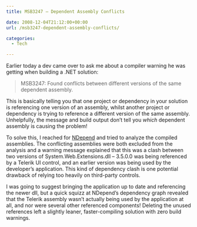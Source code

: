 ```yaml
---
title: MSB3247 – Dependent Assembly Conflicts

date: 2008-12-04T21:12:00+00:00
url: /msb3247-dependent-assembly-conflicts/

categories:
  - Tech

---
```

Earlier today a dev came over to ask me about a compiler warning he was getting when building a .NET solution:

> MSB3247: Found conflicts between different versions of the same dependent assembly.

This is basically telling you that one project or dependency in your solution is referencing one version of an assembly, whilst another project or dependency is trying to reference a different version of the same assembly. Unhelpfully, the message and build output don’t tell you _which_ dependent assembly is causing the problem!

To solve this, I reached for [NDepend][1] and tried to analyze the compiled assemblies. The conflicting assemblies were both excluded from the analysis and a warning message explained that this was a clash between two versions of System.Web.Extensions.dll &#8211; 3.5.0.0 was being referenced by a Telerik UI control, and an earlier version was being used by the developer’s application. This kind of dependency clash is one potential drawback of relying too heavily on third-party controls.

I was going to suggest bringing the application up to date and referencing the newer dll, but a quick squizz at NDepend’s dependency graph revealed that the Telerik assembly wasn’t actually being used by the application at all, and nor were several other referenced components! Deleting the unused references left a slightly leaner, faster-compiling solution with zero build warnings.

 [1]: http://www.ndepend.com